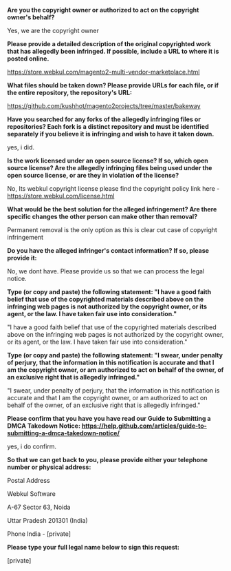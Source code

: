 **Are you the copyright owner or authorized to act on the copyright owner's behalf?** 

Yes, we are the copyright owner 

**Please provide a detailed description of the original copyrighted work that has allegedly been infringed. If possible, include a URL to where it is posted online.** 

https://store.webkul.com/magento2-multi-vendor-marketplace.html 

**What files should be taken down? Please provide URLs for each file, or if the entire repository, the repository's URL:** 

https://github.com/kushhot/magento2projects/tree/master/bakeway

**Have you searched for any forks of the allegedly infringing files or repositories? Each fork is a distinct repository and must be identified separately if you believe it is infringing and wish to have it taken down.** 

yes, i did. 

**Is the work licensed under an open source license? If so, which open source license? Are the allegedly infringing files being used under the open source license, or are they in violation of the license?**

No, Its webkul copyright license please find the copyright policy link here - https://store.webkul.com/license.html

**What would be the best solution for the alleged infringement? Are there specific changes the other person can make other than removal?** 

Permanent removal is the only option as this is clear cut case of copyright infringement 

**Do you have the alleged infringer's contact information? If so, please provide it:**

No, we dont have. Please provide us so that we can process the legal notice.

**Type (or copy and paste) the following statement: "I have a good faith belief that use of the copyrighted materials described above on the infringing web pages is not authorized by the copyright owner, or its agent, or the law. I have taken fair use into consideration."** 

"I have a good faith belief that use of the copyrighted materials described above on the infringing web pages is not authorized by the copyright owner, or its agent, or the law. I have taken fair use into consideration."

**Type (or copy and paste) the following statement: "I swear, under penalty of perjury, that the information in this notification is accurate and that I am the copyright owner, or am authorized to act on behalf of the owner, of an exclusive right that is allegedly infringed."** 

"I swear, under penalty of perjury, that the information in this notification is accurate and that I am the copyright owner, or am authorized to act on behalf of the owner, of an exclusive right that is allegedly infringed."

**Please confirm that you have you have read our Guide to Submitting a DMCA Takedown Notice: https://help.github.com/articles/guide-to-submitting-a-dmca-takedown-notice/** 

yes, i do confirm. 

**So that we can get back to you, please provide either your telephone number or physical address:** 

Postal Address

Webkul Software

A-67 Sector 63, Noida

Uttar Pradesh 201301 (India)

Phone 
India - [private]

**Please type your full legal name below to sign this request:** 

[private]
